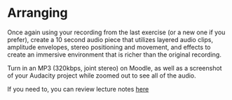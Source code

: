 # Arranging

Once again using your recording from the last exercise (or a new one if you prefer), create a 10 second audio piece that utilizes layered audio clips, amplitude envelopes, stereo positioning and movement, and effects to create an immersive environment that is richer than the original recording.

Turn in an MP3 (320kbps, joint stereo) on Moodle, as well as a screenshot of your Audacity project while zoomed out to see all of the audio.

If you need to, you can review lecture notes [here](../lectures/05_arranging.md)
